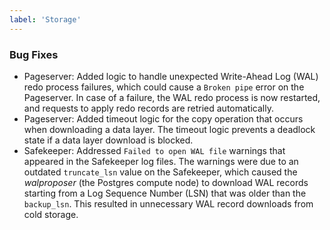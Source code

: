 ```yaml
---
label: 'Storage'
---
```


### Bug Fixes

- Pageserver: Added logic to handle unexpected Write-Ahead Log (WAL) redo process failures, which could cause a `Broken pipe` error on the Pageserver. In case of a failure, the WAL redo process is now restarted, and requests to apply redo records are retried automatically.
- Pageserver: Added timeout logic for the copy operation that occurs when downloading a data layer. The timeout logic prevents a deadlock state if a data layer download is blocked.
- Safekeeper: Addressed `Failed to open WAL file` warnings that appeared in the Safekeeper log files. The warnings were due to an outdated `truncate_lsn` value on the Safekeeper, which caused the _walproposer_ (the Postgres compute node) to download WAL records starting from a Log Sequence Number (LSN) that was older than the `backup_lsn`. This resulted in unnecessary WAL record downloads from cold storage.
